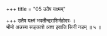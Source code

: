 +++
title = "05 उतैष यक्ष्मम्"

+++
उतैष यक्ष्मं भवतीन्द्रराशिर्महोदरः ।  
भीमो अन्नस्य सङ्काशे अश्व इवात्ति सिनी नडम् ॥ ५ ॥